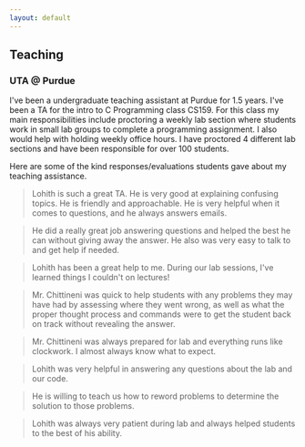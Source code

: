 ```yaml
---
layout: default
---
```


## Teaching

### UTA @ Purdue

I've been a undergraduate teaching assistant at Purdue for 1.5 years. I've been a TA 
for the intro to C Programming class CS159. For this class my main responsibilities include
proctoring a weekly lab section where students work in small lab groups to complete a 
programming assignment. I also would help with holding weekly office hours. I have proctored
4 different lab sections and have been responsible for over 100 students.

Here are some of the kind responses/evaluations students gave about my teaching assistance.

>Lohith is such a great TA. He is very good at explaining confusing topics. He is friendly and approachable. He is very helpful when it comes to questions, and he always answers emails.

>He did a really great job answering questions and helped the best he can without giving away the answer. He also was very easy to talk to and get help if needed.

>Lohith has been a great help to me. During our lab sessions, I've learned things I couldn't on lectures!

>Mr. Chittineni was quick to help students with any problems they may have had by assessing where they went wrong, as well as what the proper thought process and commands were to get the student back on track without revealing the answer.

>Mr. Chittineni was always prepared for lab and everything runs like clockwork. I almost always know what to expect.

>Lohith was very helpful in answering any questions about the lab and our code.

>He is willing to teach us how to reword problems to determine the solution to those problems.

>Lohith was always very patient during lab and always helped students to the best of his ability.